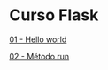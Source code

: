 # Curso Flask


[01 - Hello world](../../tree/410a54128965b5626c541a453367b1c0b1725e6a)

[02 - Método run](../../tree/afd62e3ad4057cb647f41c528dcc122aca907be8)
